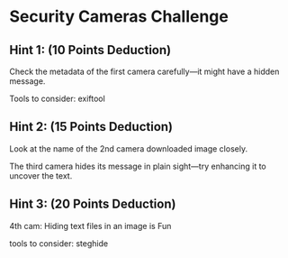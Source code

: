 # Security Cameras Challenge

## Hint 1: (10 Points Deduction)

Check the metadata of the first camera carefully—it might have a hidden message.

Tools to consider: exiftool

## Hint 2: (15 Points Deduction)

Look at the name of the 2nd camera downloaded image closely.

The third camera hides its message in plain sight—try enhancing it to uncover the text.

## Hint 3: (20 Points Deduction)

4th cam: Hiding text files in an image is Fun

tools to consider: steghide

